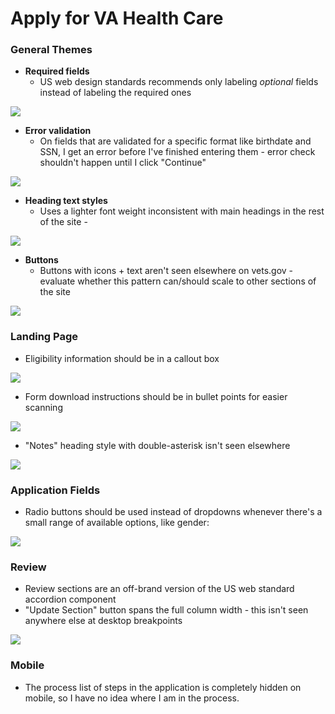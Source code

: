 # Apply for VA Health Care

### General Themes

- **Required fields**
  - US web design standards recommends only labeling *optional* fields instead of labeling the required ones

![](images/health-care-field-required.png)

- **Error validation**
  - On fields that are validated for a specific format like birthdate and SSN, I get an error before I've finished entering them - error check shouldn't happen until I click "Continue"

![](images/health-care-birth-error.png)

- **Heading text styles**
  - Uses a lighter font weight inconsistent with main headings in the rest of the site - 

![](images/health-care-headings.png)

- **Buttons**
  - Buttons with icons + text aren't seen elsewhere on vets.gov - evaluate whether this pattern can/should scale to other sections of the site

![](images/health-care-button-icons.png)

### Landing Page

- Eligibility information should be in a callout box 

![](images/health-care-apply-callout.png)

- Form download instructions should be in bullet points for easier scanning

![](images/health-care-apply-bullets.png)

- "Notes" heading style with double-asterisk isn't seen elsewhere

![](images/health-care-apply-notes.png)

### Application Fields

- Radio buttons should be used instead of dropdowns whenever there's a small range of available options, like gender:

![](images/health-care-gender.png)

### Review

- Review sections are an off-brand version of the US web standard accordion component
- "Update Section" button spans the full column width - this isn't seen anywhere else at desktop breakpoints

![](images/health-care-review.png)

### Mobile

- The process list of steps in the application is completely hidden on mobile, so I have no idea where I am in the process.
